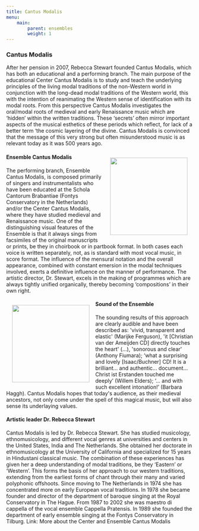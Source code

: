 ```yaml
---
title: Cantus Modalis
menu:
    main:
        parent: ensembles
        weight: 1
---
```


### Cantus Modalis 
After her pension in 2007, Rebecca Stewart founded Cantus Modalis, which has both an educational and a performing branch. The main purpose of the educational Center Cantus Modalis is to study and teach the underlying principles of the living modal traditions of the non-Western world in conjunction with the long-dead modal traditions of the Western world, this with the intention of reanimating the Western sense of identification with its modal roots. From this perspective Cantus Modalis investigates the oral/modal roots of medieval and early Renaissance music which are ‘hidden’ within the written traditions. These ‘secrets’ often mirror important aspects of the musical esthetics of these periods which reflect, for lack of a better term ‘the cosmic layering of the divine. Cantus Modalis is convinced that the message of this very strong but often misunderstood music is as relevant today as it was 500 years ago.

<img src="../images/isaac.jpg" style="width: 13rem; float: right; margin:1rem">
 
#### Ensemble Cantus Modalis
The performing branch, Ensemble Cantus Modalis, is composed primarily of singers and instrumentalists who have been educated at the Schola Cantorum Brabantiae (Fontys Conservatory in the Netherlands) and/or the Center Cantus Modalis, where they have studied medieval and Renaissance music. One of the distinguishing visual features of the Ensemble is that it always sings from facsimiles of the original manuscripts or prints, be they in choirbook or in partbook format. In both cases each voice is written separately, not, as is standard with most vocal music, in score format. The influence of the mensural notation and the overall appearance, combined with constant emersion in the modal techniques involved, exerts a definitive influence on the manner of performance. The artistic director, Dr. Stewart, excels in the making of programmes which are always tightly unified organically, thereby becoming ‘compositions’ in their own right.

 <img src="../images/CD.bmp" style="width: 13rem; float: left; margin:1rem">
 
#### Sound of the Ensemble
The sounding results of this approach are clearly audible and have been described as: 'vivid, transparent and elastic' (Marijke Ferguson), 'it [Christian van der Ameijden CD] directly touches the heart' (…), 'sonorous and clear' (Anthony Fiumara); ‘what a surprising and lovely [Isaac/Buchner] CD! It is a brilliant... and authentic... document... Christ ist Erstanden touched me deeply’ (Willem Elders); ‘... and with such excellent intonation!’ (Barbara Haggh). Cantus Modalis hopes that today's audience, as their medieval ancestors, not only come under the spell of this magical music, but will also sense its underlaying values.

#### Artistic leader Dr. Rebecca Stewart 
Cantus Modalis is led by Dr. Rebecca Stewart. She has studied musicology, ethnomusicology, and different vocal genres at universities and centers in the United States, India and The Netherlands. She obtained her doctorate in ethnomusicology at the University of California and specialized for 15 years in Hindustani classical music. The combination of these experiences has given her a deep understanding of modal traditions, be they ‘Eastern’ or ‘Western’. This forms the basis of her approach to our western traditions, extending from the earliest forms of chant through their many and varied polyphonic offshoots. Since moving to The Netherlands in 1974 she has concentrated more on early European vocal traditions. In 1978 she became founder and director of the department of baroque singing at the Royal Conservatory in The Hague. From 1987 to 2002 she was maestro di cappella of the vocal ensemble Cappella Pratensis. In 1989 she founded the department of early ensemble singing at the Fontys Conservatory in Tilburg. 
Link: More about the Center and Ensemble Cantus Modalis
